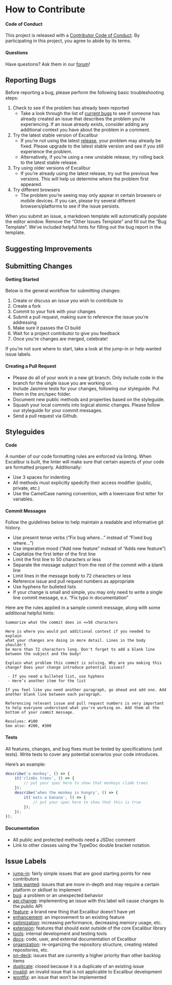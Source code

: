 # How to Contribute

#### Code of Conduct
This project is released with a [Contributor Code of Conduct](CODE_OF_CONDUCT.md). By participating in this project, you agree to abide by its terms.

#### Questions
Have questions? Ask them in our [forum]!

## Reporting Bugs
Before reporting a bug, please perform the following basic troubleshooting steps:

1. Check to see if the problem has already been reported
	- Take a look through the list of [current bugs][search-label-bug] to see if someone has already created an issue that describes the problem you’re experiencing. If an issue already exists, consider adding any additional context you have about the problem in a comment.
2. Try the latest stable version of Excalibur
	- If you’re not using the latest [release][releases], your problem may already be fixed. Please upgrade to the latest stable version and see if you still experience the problem.
	- Alternatively, if you’re using a new unstable release, try rolling back to the latest stable release.
3. Try using older versions of Excalibur
	- If you’re already using the latest release, try out the previous few versions. This will help us determine where the problem first appeared.
4. Try different browsers
	- The problem you’re seeing may only appear in certain browsers or mobile devices. If you can, please try several different browsers/platforms to see if the issue persists.

When you submit an issue, a markdown template will automatically populate the editor window. Remove the “Other Issues Template” and fill out the “Bug Template”. We’ve included helpful hints for filling out the bug report in the template.


## Suggesting Improvements

## Submitting Changes

#### Getting Started
Below is the general workflow for submitting changes:

1. Create or discuss an issue you wish to contribute to
2. Create a fork
3. Commit to your fork with your changes
4. Submit a pull request, making sure to reference the issue you're addressing
5. Make sure it passes the CI build
6. Wait for a project contributor to give you feedback
7. Once you're changes are merged, celebrate!

If you’re not sure where to start, take a look at the jump-in or help wanted issue labels.

#### Creating a Pull Request
- Please do all of your work in a new git branch. Only include code in the branch for the single issue you are working on.
- Include Jasmine tests for your changes, following our styleguide. Put them in the src/spec folder.
- Document new public methods and properties based on the styleguide.
- Squash your local commits into logical atomic changes. Please follow our styleguide for your commit messages.
- Send a pull request via Github.

## Styleguides

#### Code
A number of our code formatting rules are enforced via linting. When Excalibur is built, the linter will make sure that certain aspects of your code are formatted properly. Additionally:
- Use 3 spaces for indenting
- All methods must explicitly spedcify their access modifier (public, private, etc.)
- Use the CamelCase naming convention, with a lowercase first letter for variables.

#### Commit Messages
Follow the guidelines below to help maintain a readable and informative git history.
- Use present tense verbs (“Fix bug where…” instead of “Fixed bug where…”)
- Use imperative mood (“Add new feature” instead of “Adds new feature”)
- Capitalize the first letter of the first line
- Limit the first line to 50 characters or less
- Separate the message subject from the rest of the commit with a blank line
- Limit lines in the message body to 72 characters or less
- Reference issue and pull request numbers as appropriate
- Use hyphens for bulleted lists
- If your change is small and simple, you may only need to write a single line commit message, e.x. “Fix typo in documentation”

Here are the rules applied in a sample commit message, along with some additional helpful hints:
```
Summarize what the commit does in <=50 characters

Here is where you would put additional context if you needed to explain
what your changes are doing in more detail. Lines in the body shouldn't
be more than 72 characters long. Don't forget to add a blank line
between the subject and the body!

Explain what problem this commit is solving. Why are you making this
change? Does your change introduce potential issues?

 - If you need a bulleted list, use hyphens
 - Here’s another item for the list

If you feel like you need another paragraph, go ahead and add one. Add
another blank line between each paragraph.

Referencing relevant issue and pull request numbers is very important
to help everyone understand what you're working on. Add them at the
bottom of your commit message.

Resolves: #100
See also: #200, #300
```
#### Tests
All features, changes, and bug fixes must be tested by specifications (unit tests). Write tests to cover any potential scenarios your code introduces.

Here’s an example:
```javascript
describe('a monkey', () => {
    it('climbs trees', () => {
        // put your spec here to show that monkeys climb trees
    });
    describe('when the monkey is hungry', () => {
        it('eats a banana', () => {
            // put your spec here to show that this is true
        });
    });
});
```

#### Documentation
- All public and protected methods need a JSDoc comment
- Link to other classes using the TypeDoc double bracket notation.

## Issue Labels
- [jump-in][search-label-jump-in]: fairly simple issues that are good starting points for new contributors
- [help wanted][search-label-help wanted]: issues that are more in-depth and may require a certain platform or skillset to implement
- [bug][search-label-bug]: a problem or an unexpected behavior
- [api change][search-label-api change]: implementing an issue with this label will cause changes to the public API
- [feature][search-label-feature]: a brand new thing that Excalibur doesn’t have yet
- [enhancement][search-label-enhancement]: an improvement to an existing feature
- [optimization][search-label-optimization]: increasing performance, decreasing memory usage, etc.
- [extension][search-label-extension]: features that should exist outside of the core Excalibur library
- [tools][search-label-tools]: internal development and testing tools
- [docs][search-label-docs]: code, user, and external documentation of Excalibur
- [organization][search-label-organization]: re-organizing the repository structure, creating related repositories, etc.
- [on-deck][search-label-on-deck]: issues that are currently a higher priority than other backlog items
- [duplicate][search-label-duplicate]: closed because it is a duplicate of an existing issue
- [invalid][search-label-invalid]: an invalid issue that is not applicable to Excalibur development
- [wontfix][search-label-wontfix]: an issue that won’t be implemented



[forum]: https://groups.google.com/forum/#!forum/excaliburjs
[releases]: https://github.com/excaliburjs/Excalibur/releases

[search-label-jump-in]: https://github.com/excaliburjs/Excalibur/labels/jump-in
[search-label-help wanted]: https://github.com/excaliburjs/Excalibur/labels/help%20wanted
[search-label-bug]: https://github.com/excaliburjs/Excalibur/labels/bug
[search-label-api change]: https://github.com/excaliburjs/Excalibur/labels/api%20change
[search-label-feature]: https://github.com/excaliburjs/Excalibur/labels/feature
[search-label-enhancement]: https://github.com/excaliburjs/Excalibur/labels/enhancement
[search-label-optimization]: https://github.com/excaliburjs/Excalibur/labels/optimization
[search-label-extension]: https://github.com/excaliburjs/Excalibur/labels/extension
[search-label-tools]: https://github.com/excaliburjs/Excalibur/labels/tools
[search-label-docs]: https://github.com/excaliburjs/Excalibur/labels/docs
[search-label-organization]: https://github.com/excaliburjs/Excalibur/labels/organization
[search-label-on-deck]: https://github.com/excaliburjs/Excalibur/labels/on-deck
[search-label-duplicate]: https://github.com/excaliburjs/Excalibur/labels/duplicate
[search-label-invalid]: https://github.com/excaliburjs/Excalibur/labels/invalid
[search-label-wontfix]: https://github.com/excaliburjs/Excalibur/labels/wontfix
